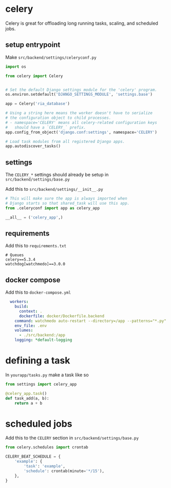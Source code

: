 # celery

Celery is great for offloading long running tasks, scaling, and scheduled jobs.

## setup entrypoint

Make `src/backend/settings/celeryconf.py`

```py
import os

from celery import Celery


# Set the default Django settings module for the 'celery' program.
os.environ.setdefault('DJANGO_SETTINGS_MODULE', 'settings.base')

app = Celery('ria_database')

# Using a string here means the worker doesn't have to serialize
# the configuration object to child processes.
# - namespace='CELERY' means all celery-related configuration keys
#   should have a `CELERY_` prefix.
app.config_from_object('django.conf:settings', namespace='CELERY')

# Load task modules from all registered Django apps.
app.autodiscover_tasks()
```

## settings

The `CELERY_*` settings should already be setup in `src/backend/settings/base.py`

Add this to `src/backend/settings/__init__.py`

```py
# This will make sure the app is always imported when
# Django starts so that shared_task will use this app.
from .celeryconf import app as celery_app

__all__ = ('celery_app',)
```

## requirements

Add this to `requirements.txt`

```
# Queues
celery==5.3.4
watchdog[watchmedo]==3.0.0
```

## docker compose

Add this to `docker-compose.yml`

```yaml
  workers:
    build:
      context: .
      dockerfile: docker/Dockerfile.backend
    command: watchmedo auto-restart --directory=/app --patterns="*.py" --recursive -- celery -A settings.celeryconf worker -l INFO -B
    env_file: .env
    volumes:
      - ./src/backend:/app
    logging: *default-logging
```

# defining a task

In `yourapp/tasks.py` make a task like so

```py
from settings import celery_app

@celery_app.task()
def task_add(a, b):
    return a + b
```

# scheduled jobs

Add this to the `CELERY` section in `src/backend/settings/base.py`

```py
from celery.schedules import crontab

CELERY_BEAT_SCHEDULE = {
    'example': {
        'task': 'example',
        'schedule': crontab(minute='*/15'),
    },
}
```
